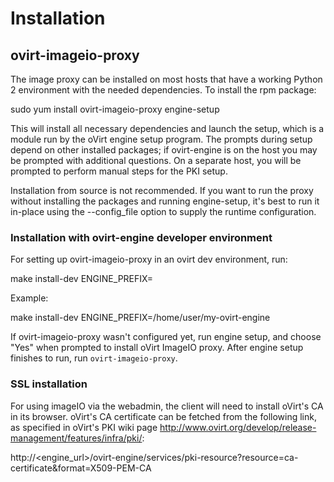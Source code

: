 # Installation

## ovirt-imageio-proxy

The image proxy can be installed on most hosts that have a working
Python 2 environment with the needed dependencies.  To install the
rpm package:

  sudo yum install ovirt-imageio-proxy
  engine-setup

This will install all necessary dependencies and launch the setup,
which is a module run by the oVirt engine setup program.  The prompts
during setup depend on other installed packages; if ovirt-engine is
on the host you may be prompted with additional questions.  On a
separate host, you will be prompted to perform manual steps for the
PKI setup.

Installation from source is not recommended.  If you want to run the
proxy without installing the packages and running engine-setup, it's
best to run it in-place using the --config_file option to supply the
runtime configuration.


### Installation with ovirt-engine developer environment

For setting up ovirt-imageio-proxy in an ovirt dev environment, run:

   make install-dev ENGINE_PREFIX=<engine prefix>

Example:

   make install-dev ENGINE_PREFIX=/home/user/my-ovirt-engine

If ovirt-imageio-proxy wasn't configured yet, run engine setup, and 
choose "Yes" when prompted to install oVirt ImageIO proxy. After engine 
setup finishes to run, run `ovirt-imageio-proxy`.


### SSL installation

For using imageIO via the webadmin, the client will need to install
oVirt's CA in its browser. oVirt's CA certificate can be fetched from
the following link, as specified in oVirt's PKI wiki page
http://www.ovirt.org/develop/release-management/features/infra/pki/:

http://<engine_url>/ovirt-engine/services/pki-resource?resource=ca-certificate&format=X509-PEM-CA